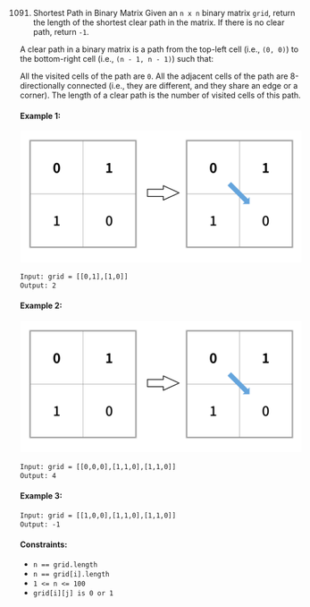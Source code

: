 1091. Shortest Path in Binary Matrix
Given an `n x n` binary matrix `grid`, return the length of the shortest clear path in the matrix. If there is no clear path, return `-1`.

A clear path in a binary matrix is a path from the top-left cell (i.e., `(0, 0)`) to the bottom-right cell (i.e., `(n - 1, n - 1)`) such that:

All the visited cells of the path are `0`.
All the adjacent cells of the path are 8-directionally connected (i.e., they are different, and they share an edge or a corner).
The length of a clear path is the number of visited cells of this path.

 

#### Example 1:
![img.png](img.png)
```
Input: grid = [[0,1],[1,0]]
Output: 2
```
#### Example 2:
![img_1.png](img_1.png)
```
Input: grid = [[0,0,0],[1,1,0],[1,1,0]]
Output: 4
```
#### Example 3:

```
Input: grid = [[1,0,0],[1,1,0],[1,1,0]]
Output: -1
```

#### Constraints:

- `n == grid.length`
- `n == grid[i].length`
- `1 <= n <= 100`
- `grid[i][j] is 0 or 1`